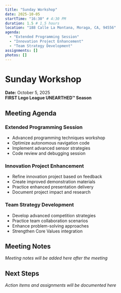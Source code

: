 ```yaml
---
title: "Sunday Workshop"
date: 2025-10-05
startTime: "16:30" # 4:30 PM
duration: 1.5 # 1.5 hours
location: "188 Calle La Montana, Moraga, CA, 94556"
agenda:
  - "Extended Programming Session"
  - "Innovation Project Enhancement"
  - "Team Strategy Development"
assignments: []
photos: []
---
```


# Sunday Workshop
**Date:** October 5, 2025  
**FIRST Lego League UNEARTHED™ Season**

## Meeting Agenda

### Extended Programming Session
- Advanced programming techniques workshop
- Optimize autonomous navigation code
- Implement advanced sensor strategies
- Code review and debugging session

### Innovation Project Enhancement
- Refine innovation project based on feedback
- Create improved demonstration materials
- Practice enhanced presentation delivery
- Document project impact and research

### Team Strategy Development
- Develop advanced competition strategies
- Practice team collaboration scenarios
- Enhance problem-solving approaches
- Strengthen Core Values integration

## Meeting Notes

*Meeting notes will be added here after the meeting*

## Next Steps

*Action items and assignments will be documented here*